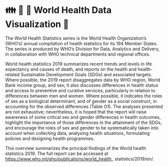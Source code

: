 # 👪 👬 👭 World Health Data Visualization 🌇

The World Health Statistics series is the World Health
Organization’s (WHO’s) annual compilation of health
statistics for its 194 Member States. The series is produced
by WHO’s Division for Data, Analytics and Delivery, in
collaboration with WHO technical departments and regional
offices.

World health statistics 2019 summarizes recent trends and
levels in life expectancy and causes of death, and reports
on the health and health-related Sustainable Development
Goals (SDGs) and associated targets. Where possible, the
2019 report disaggregates data by WHO region, World
Bank income group, and sex; it also discusses differences in
health status and access to preventive and curative services,
particularly in relation to differences between men and
women. Where possible, it indicates the roles of sex as a
biological determinant, and of gender as a social construct,
in accounting for the observed differences (Table O1).
The analyses presented are not exhaustive; nevertheless, it
is hoped that the report will raise awareness of some critical
sex and gender differences in health outcomes, highlight
the importance of those differences in the attainment
of the SDGs, and encourage the roles of sex and gender
to be systematically taken into account when collecting
data, analysing health situations, formulating policies and
designing health programmes.

This overview summarizes the principal findings of the
World health statistics 2019. The full report can be accessed
at https://www.who.int/gho/publications/world_health_
statistics/2019/en/.

